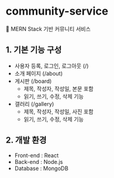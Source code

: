 # community-service
💬 MERN Stack 기반 커뮤니티 서비스
## 1. 기본 기능 구성
- 사용자 등록, 로그인, 로그아웃 (/)
- 소개 페이지 (/about)
- 게시판 (/board)
  - 제목, 작성자, 작성일, 본문 포함
  - 읽기, 쓰기, 수정, 삭제 기능
- 갤러리 (/gallery)
  - 제목, 작성자, 작성일, 사진 포함
  - 읽기, 쓰기, 수정, 삭제 기능
## 2. 개발 환경
- Front-end : React
- Back-end : Node.js
- Database : MongoDB

